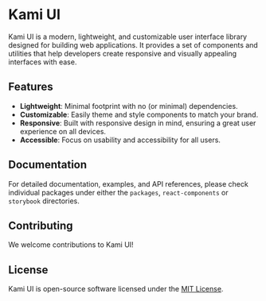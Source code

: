 # Kami UI

Kami UI is a modern, lightweight, and customizable user interface library designed for building web applications. It provides a set of components and utilities that help developers create responsive and visually appealing interfaces with ease.

## Features

- **Lightweight**: Minimal footprint with no (or minimal) dependencies.
- **Customizable**: Easily theme and style components to match your brand.
- **Responsive**: Built with responsive design in mind, ensuring a great user experience on all devices.
- **Accessible**: Focus on usability and accessibility for all users.

## Documentation

For detailed documentation, examples, and API references, please check individual packages under either the `packages`, `react-components` or `storybook` directories. 

## Contributing

We welcome contributions to Kami UI!

## License

Kami UI is open-source software licensed under the [MIT License](https://opensource.org/licenses/MIT).